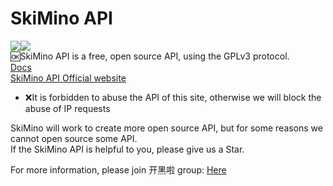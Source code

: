 # SkiMino API
  <img src="https://img.shields.io/github/license/SkiMinoTeam/API?style=for-the-badge" /><img src="https://img.shields.io/github/languages/code-size/SkiMinoTeam/API?style=for-the-badge" /><br />
🆗SkiMino API is a free, open source API, using the GPLv3 protocol.  
[Docs](https://docs.smcloli.ml/API)  
[SkiMino API Official website](https://api.smcloli.ml)
- ❌It is forbidden to abuse the API of this site, otherwise we will block the abuse of IP requests

SkiMino will work to create more open source API, but for some reasons we cannot open source some API.  
If the SkiMino API is helpful to you, please give us a Star.

For more information, please join 开黑啦 group: [Here](https://kaihei.co/Wyykam/)
